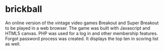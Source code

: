 # brickball
An online version of the vintage video games Breakout and Super Breakout to be played in a web browser.
The game was built with Javascript and HTML5 canvas.  PHP was used for a log in and other membership features.  
Forgot password process was created.
It displays the top ten in scoring list as well.
